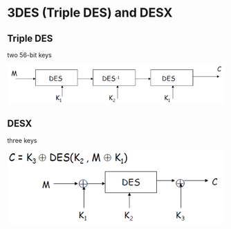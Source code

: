 # 3DES \(Triple DES\) and DESX

## Triple DES

two 56-bit keys

![](../../.gitbook/assets/image%20%2896%29.png)

## DESX

three keys

![](../../.gitbook/assets/image%20%285%29.png)







